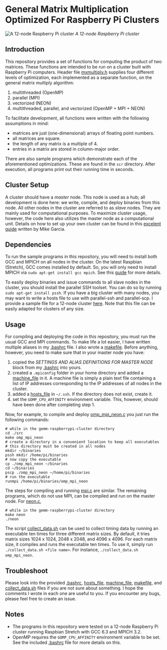 # General Matrix Multiplication Optimized For Raspberry Pi Clusters  



![A 12-node Raspberry Pi cluster](./assets/cluster.jpg)
*A 12-node Raspberry Pi cluster*



## Introduction  

This repository provides a set of functions for computing the product of two matrices. These functions are intended to be run on a cluster built with Raspberry Pi computers. Header file [mxmultiply.h](./src/mxmultiply.h) supplies four different levels of optimization, each implemented as a separate function, on the general matrix multiply algorithm:  

1. multithreaded (OpenMP)  
2. parallel (MPI)  
3. vectorized (NEON)  
4. multithreaded, parallel, and vectorized (OpenMP + MPI + NEON)  

To facilitate development, all functions were written with the following assumptions in mind:   
* matrices are just (one-dimensional) arrays of floating point numbers.  
* all matrices are square. 
* the length of any matrix is a multiple of 4.   
* entries in a matrix are stored in column-major order.  

There are also sample programs which demonstrate each of the aforementioned optimizations. These are found in the ```scr``` directory. After execution, all programs print out their running time in seconds.  



## Cluster Setup  

A cluster should have a *master* node. This node is used as a hub; all development is done here: we write, compile, and deploy binaries from this node. All other nodes in the cluster are referred to as *slave* nodes. They are mainly used for computational purposes. To maximize cluster usage, however, the code here also utilizes the master node as a computational unit. Details on how to set up your own cluster can be found in this [excelent guide](./howto/How_to_Make_a_Raspberry_Pi_Cluster-Mike_Garcia.pdf) written by Mike Garcia.   

 

## Dependencies  

To run the sample programs in this repository, you will need to install both GCC and MPICH on all nodes in the cluster. On the latest Raspbian (Stretch), GCC comes installed by default. So, you will only need to install MPICH via ```sudo apt-get install gcc mpich```. See this [guide](How_to_Make_a_Raspberry_Pi_Cluster-Mike_Garcia.pdf) for more details.  

To easily deploy binaries and issue commands to all slave nodes in the cluster, you should install the parallel SSH toolset. You can do so by running ```sudo apt-get install pssh```. If you have a big cluster with many nodes, you may want to write a hosts file to use with parallel-ssh and parallel-scp. I provide a sample file for a 12-node cluster [here](./conf/hosts_file). Note that this file can be easily adapted for clusters of any size.  



## Usage  

For compiling and deploying the code in this repository, you must run the usual GCC and MPI commands. To make life a lot easier, I have written multiple aliases in my [.bashrc](./conf/.bashrc) file. I also wrote a [makefile](./src/makefile). Before anything, however, you need to make sure that in your master node you have:

1. copied the *SETTINGS AND ALIAS DEFINITIONS FOR MASTER NODE* block from my [.bashrc](./conf/.bashrc) into yours.  
2. created a ```.mpiconfig``` folder in your home directory and added a [machine_file](./conf/machine_file) in it. A machine file is simply a plain text file containing a list of IP addresses corresponding to the IP addresses of all nodes in the cluster.   
3. added a [hosts_file](./conf/hosts_file) in ```~/.ssh```. If the directory does not exist, create it.  
4. set the ```GOMP_CPU_AFFINITY``` environment variable. This, however, should have been done after completing step 1.   

Now, for example, to compile and deploy [omp_mpi_neon.c](./src/omp_mpi_neon.c) you just run the following commands:  

```
# while in the gemm-raspberrypi-cluster directory
cd ./src
make omp_mpi_neon
# create a directory in a convenient location to keep all executables 
# this directory must be created in all nodes
mkdir ~/binaries
pssh mkdir /home/pi/binaries
# now copy the executable
cp ./omp_mpi_neon ~/binaries
cd ~/binaries
pscp ./omp_mpi_neon ~/home/pi/binaries
# run the executable
runmpi /home/pi/binaries/omp_mpi_neon 
```  

The steps for compiling and running [mpi.c](./src/mpi.c) are similar. The remaining programs, which do not use MPI, can be compiled and run on the master node. For [neon.c](./src/neon.c), 

```
# while in the gemm-raspberrypi-cluster directory
make neon
./neon
```

The script [collect_data.sh](./src/collect_data.sh) can be used to collect timing data by running an executable ten times for three different matrix sizes. By default, it tries matrix sizes 1024 x 1024, 2048 x 2048, and 4096 x 4096. For each matrix size, it compiles and runs the executable ten times. To use it, simply run ```./collect_data.sh <file name>```. For instance, ```./collect_data.sh omp_mpi_neon```.  



## Troubleshoot

Please look into the provided [.bashrc](./conf/.bashrc), [hosts_file](./conf/hosts_file), [machine_file](./conf/machine_file), [makefile](./src/makefile), and [collect_data.sh](./src/collect_data.sh) files if you are not sure about something. I hope the comments I wrote in each one are useful to you. If you encounter any bugs, please feel free to create an issue.  



## Notes  
  
* The programs in this repository were tested on a 12-node Raspberry Pi cluster running Raspbian Stretch with GCC 6.3 and MPICH 3.2.
* OpenMP requires the ```GOMP_CPU_AFFINITY``` environment variable to be set. See the included [.bashrc](./conf/.bashrc) file for more details on this.  
